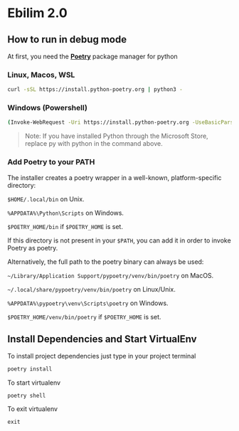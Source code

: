 # Ebilim 2.0

## How to run in debug mode

At first, you need the [**Poetry**](https://python-poetry.org/) package manager for python

### Linux, Macos, WSL

```sh
curl -sSL https://install.python-poetry.org | python3 -
```

### Windows (Powershell)

```sh
(Invoke-WebRequest -Uri https://install.python-poetry.org -UseBasicParsing).Content | py -
```

> Note: If you have installed Python through the Microsoft Store, replace py with python in the command above.

### Add Poetry to your PATH

The installer creates a poetry wrapper in a well-known, platform-specific directory:

`$HOME/.local/bin` on Unix.

`%APPDATA%\Python\Scripts` on Windows.

`$POETRY_HOME/bin` if `$POETRY_HOME` is set.

If this directory is not present in your `$PATH`, you can add it in order to invoke Poetry as poetry.

Alternatively, the full path to the poetry binary can always be used:

`~/Library/Application Support/pypoetry/venv/bin/poetry` on MacOS.

`~/.local/share/pypoetry/venv/bin/poetry` on Linux/Unix.

`%APPDATA%\pypoetry\venv\Scripts\poetry` on Windows.

`$POETRY_HOME/venv/bin/poetry` if `$POETRY_HOME` is set.

## Install Dependencies and Start VirtualEnv

To install project dependencies just type in your project terminal

```sh
poetry install
```

To start virtualenv

```
poetry shell
```

To exit virtualenv

```
exit
```
